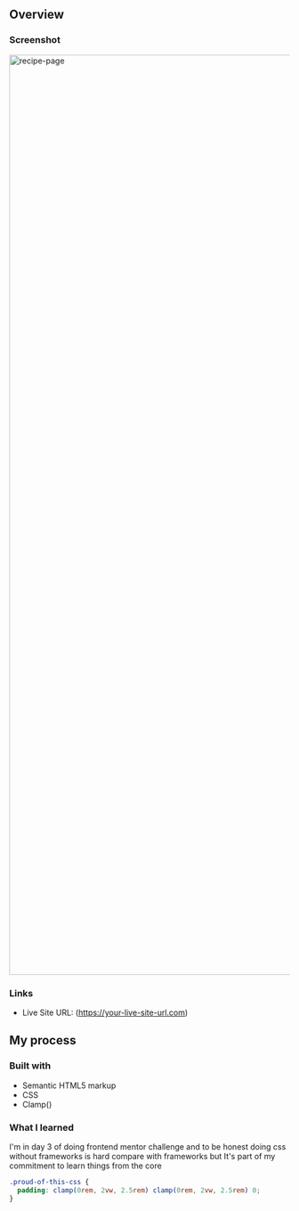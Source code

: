 ## Overview

### Screenshot

<img width="1600" height="1652" alt="recipe-page" src="https://github.com/user-attachments/assets/5f0b962f-e86b-47c8-96b6-f74e478eb54f" />

### Links

- Live Site URL: (https://your-live-site-url.com)


## My process

### Built with

- Semantic HTML5 markup
- CSS
- Clamp()

### What I learned

I'm in day 3 of doing frontend mentor challenge and to be honest doing css without frameworks is hard compare with frameworks but It's part of my commitment to learn things from the core

```css
.proud-of-this-css {
  padding: clamp(0rem, 2vw, 2.5rem) clamp(0rem, 2vw, 2.5rem) 0;
}
```
